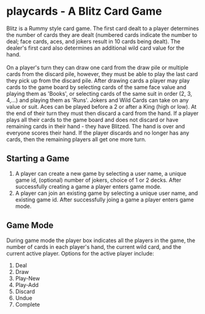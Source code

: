 # playcards - A Blitz Card Game
Blitz is a Rummy style card game.  The first card dealt to a player
determines the number of cards they are dealt (numbered cards indicate the number to deal;
face cards, aces, and jokers result in 10 cards being dealt).  The dealer's first card
also determines an additional wild card value for the hand.<br><br>
On a player's turn they can draw one card from the draw pile or multiple cards from the
discard pile, however, they must be able to play the last card they pick up from the 
discard pile.  After drawing cards a player may play cards to the game board by selecting
cards of the same face value and playing them as 'Books', or selecting cards of the same
suit in order (2, 3, 4,...) and playing them as 'Runs'.  Jokers and Wild Cards can take
on any value or suit.  Aces can be played before a 2 or after a King (high or low).  At
the end of their turn they must then discard a card from the hand.  If a player plays
all their cards to the game board and does not discard or have remaining cards in their
hand - they have Blitzed.  The hand is over and everyone scores their hand.  If the player
discards and no longer has any cards, then the remaining players all get one more turn.<br>
## Starting a Game
1. A player can create a new game by selecting a user name, a unique game id, (optional)
number of jokers, choice of 1 or 2 decks.  After successfully creating a game a player enters
game mode.
2. A player can join an existing game by selecting a unique user name, and existing game id.
After successfully joing a game a player enters game mode.
## Game Mode
During game mode the player box indicates all the players in the game, the number of cards
in each player's hand, the current wild card, and the current active player.  Options for the 
active player include:
1. Deal
2. Draw
3. Play-New
4. Play-Add
5. Discard
6. Undue
7. Complete
